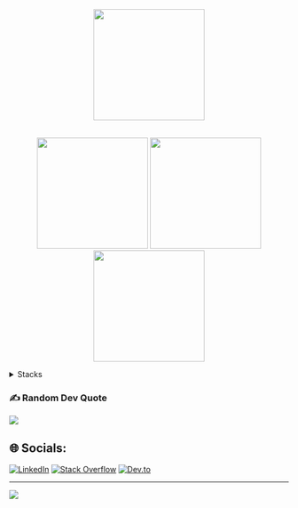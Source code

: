 <div align="center">
  <img height="200px" src="https://github-readme-stats.vercel.app/api?username=mahendranv&theme=tokyonight&hide_border=false&include_all_commits=false&count_private=false"/>
</div><br/>
<p align="center">
<img height="200px" src=https://github-readme-streak-stats.herokuapp.com/?user=mahendranv&theme=tokyonight&hide_border=false"/>
<img height="200px" src="https://github-readme-stats.vercel.app/api/top-langs/?username=mahendranv&theme=tokyonight&hide_border=false&include_all_commits=false&count_private=false&layout=compact"/>
</div>

<img height="200px" src="https://github-profile-trophy.vercel.app/?username=mahendranv&theme=onedark&no-frame=true&no-bg=false&margin-w=4"/>


<details>
<summary>Stacks</summary>
                                                                                                                                          
![Java](https://img.shields.io/badge/java-%23ED8B00.svg?style=for-the-badge&logo=java&logoColor=white) ![Markdown](https://img.shields.io/badge/markdown-%23000000.svg?style=for-the-badge&logo=markdown&logoColor=white) ![Shell Script](https://img.shields.io/badge/shell_script-%23121011.svg?style=for-the-badge&logo=gnu-bash&logoColor=white) ![Swift](https://img.shields.io/badge/swift-F54A2A?style=for-the-badge&logo=swift&logoColor=white) ![Kotlin](https://img.shields.io/badge/kotlin-%230095D5.svg?style=for-the-badge&logo=kotlin&logoColor=white) ![GraphQL](https://img.shields.io/badge/-GraphQL-E10098?style=for-the-badge&logo=graphql&logoColor=white)![Flutter](https://img.shields.io/badge/Flutter-%2302569B.svg?style=for-the-badge&logo=Flutter&logoColor=white) ![Insomnia](https://img.shields.io/badge/Insomnia-black?style=for-the-badge&logo=insomnia&logoColor=5849BE) ![Spring](https://img.shields.io/badge/spring-%236DB33F.svg?style=for-the-badge&logo=spring&logoColor=white) ![Xamarin](https://img.shields.io/badge/Xamarin-3199DC?style=for-the-badge&logo=xamarin&logoColor=white) ![Dribbble](https://img.shields.io/badge/Dribbble-EA4C89?style=for-the-badge&logo=dribbble&logoColor=white) 	![Figma](https://img.shields.io/badge/figma-%23F24E1E.svg?style=for-the-badge&logo=figma&logoColor=white) ![Canva](https://img.shields.io/badge/Canva-%2300C4CC.svg?style=for-the-badge&logo=Canva&logoColor=white) ![Sketch](https://img.shields.io/badge/Sketch-FFB387?style=for-the-badge&logo=sketch&logoColor=black) ![Gradle](https://img.shields.io/badge/Gradle-02303A.svg?style=for-the-badge&logo=Gradle&logoColor=white) ![Jira](https://img.shields.io/badge/jira-%230A0FFF.svg?style=for-the-badge&logo=jira&logoColor=white) ![Notion](https://img.shields.io/badge/Notion-%23000000.svg?style=for-the-badge&logo=notion&logoColor=white) ![Postman](https://img.shields.io/badge/Postman-FF6C37?style=for-the-badge&logo=postman&logoColor=white) ![Confluence](https://img.shields.io/badge/confluence-%23172BF4.svg?style=for-the-badge&logo=confluence&logoColor=white)

</details>
                                                                                                                                          
                                                                                                                                          
### ✍️ Random Dev Quote
![](https://quotes-github-readme.vercel.app/api?type=vetical&theme=tokyonight)

## 🌐 Socials:
[![LinkedIn](https://img.shields.io/badge/LinkedIn-%230077B5.svg?logo=linkedin&style=for-the-badge&logoColor=white)](https://linkedin.com/in/mahendran-vadivalagan-1b6a5837) [![Stack Overflow](https://img.shields.io/badge/-Stackoverflow-FE7A16?logo=stack-overflow&style=for-the-badge&logoColor=white)](https://stackoverflow.com/users/948414) [![Dev.to](https://img.shields.io/badge/dev.to-0A0A0A?style=for-the-badge&logo=devdotto&logoColor=white)](https://dev.to/mahendranv) 

---
[![](https://visitcount.itsvg.in/api?id=mahendranv&icon=8&color=3)](https://visitcount.itsvg.in)

<!-- Proudly created with GPRM ( https://gprm.itsvg.in ) -->
